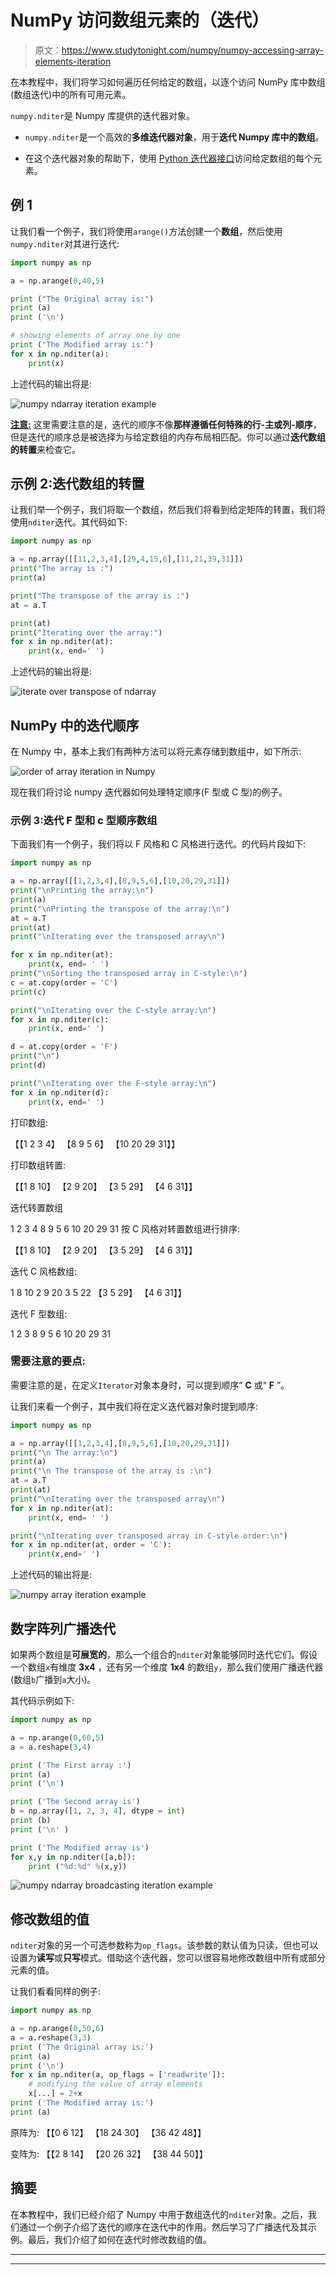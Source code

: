 # NumPy 访问数组元素的（迭代）

> 原文：<https://www.studytonight.com/numpy/numpy-accessing-array-elements-iteration>

在本教程中，我们将学习如何遍历任何给定的数组，以逐个访问 NumPy 库中数组(数组迭代)中的所有可用元素。

`numpy.nditer`是 Numpy 库提供的迭代器对象。

*   `numpy.nditer`是一个高效的**多维迭代器对象**，用于**迭代 Numpy 库中的数组**。

*   在这个迭代器对象的帮助下，使用 [Python 迭代器接口](https://www.studytonight.com/python/python-iterable-and-iterator)访问给定数组的每个元素。

## 例 1

让我们看一个例子，我们将使用`arange()`方法创建一个**数组**，然后使用`numpy.nditer`对其进行迭代:

```py
import numpy as np

a = np.arange(0,40,5)

print ("The Original array is:")
print (a)
print ('\n')

# showing elements of array one by one
print ("The Modified array is:")
for x in np.nditer(a):
    print(x)
```

上述代码的输出将是:

![numpy ndarray iteration example](img/0d0a22b7e14da5935ff35bf6e03c1222.png)

<u>**注意:**</u> 这里需要注意的是，迭代的顺序不像**那样遵循任何特殊的行-主或列-顺序**，但是迭代的顺序总是被选择为与给定数组的内存布局相匹配。你可以通过**迭代数组的转置**来检查它。

## 示例 2:迭代数组的转置

让我们举一个例子，我们将取一个数组，然后我们将看到给定矩阵的转置，我们将使用`nditer`迭代。其代码如下:

```py
import numpy as np  

a = np.array([[11,2,3,4],[29,4,15,6],[11,21,39,31]])  
print("The array is :")  
print(a)  

print("The transpose of the array is :")  
at = a.T 

print(at)  
print("Iterating over the array:")   
for x in np.nditer(at):  
    print(x, end=' ') 
```

上述代码的输出将是:

![iterate over transpose of ndarray](img/80ec58d1561c3c1ee94ac20afdb71f9c.png)

## NumPy 中的迭代顺序

在 Numpy 中，基本上我们有两种方法可以将元素存储到数组中，如下所示:

![order of array iteration in Numpy](img/a5b2da1ce7dae180ddb1fe00ed0c8d2e.png)

现在我们将讨论 numpy 迭代器如何处理特定顺序(F 型或 C 型)的例子。

### 示例 3:迭代 F 型和 c 型顺序数组

下面我们有一个例子，我们将以 F 风格和 C 风格进行迭代。的代码片段如下:

```py
import numpy as np  

a = np.array([[1,2,3,4],[8,9,5,6],[10,20,29,31]])  
print("\nPrinting the array:\n")  
print(a)  
print("\nPrinting the transpose of the array:\n")  
at = a.T  
print(at)  
print("\nIterating over the transposed array\n")  

for x in np.nditer(at):  
    print(x, end= ' ')  
print("\nSorting the transposed array in C-style:\n")  
c = at.copy(order = 'C')  
print(c)  

print("\nIterating over the C-style array:\n")  
for x in np.nditer(c):  
    print(x, end=' ')  

d = at.copy(order = 'F')  
print("\n")
print(d) 

print("\nIterating over the F-style array:\n")  
for x in np.nditer(d):  
    print(x, end=' ') 
```

打印数组:

【【1 2 3 4】
【8 9 5 6】
【10 20 29 31】】

打印数组转置:

【【1 8 10】
【2 9 20】
【3 5 29】
【4 6 31】】

迭代转置数组

1 2 3 4 8 9 5 6 10 20 29 31
按 C 风格对转置数组进行排序:

【【1 8 10】
【2 9 20】
【3 5 29】
【4 6 31】】

迭代 C 风格数组:

1 8 10 2 9 20 3 5 22
【3 5 29】
【4 6 31】】

迭代 F 型数组:

1 2 3 8 9 5 6 10 20 29 31

### 需要注意的要点:

需要注意的是，在定义`Iterator`对象本身时，可以提到顺序“ **C** 或“ **F** ”。

让我们来看一个例子，其中我们将在定义迭代器对象时提到顺序:

```py
import numpy as np  

a = np.array([[1,2,3,4],[8,9,5,6],[10,20,29,31]])    
print("\n The array:\n")  
print(a)  
print("\n The transpose of the array is :\n")  
at = a.T  
print(at)  
print("\nIterating over the transposed array\n")  
for x in np.nditer(at):  
    print(x, end= ' ')  

print("\nIterating over transposed array in C-style order:\n")  
for x in np.nditer(at, order = 'C'):  
    print(x,end=' ') 
```

上述代码的输出将是:

![numpy array iteration example](img/0e13f1df2c968ba066642f51c7c87ba9.png)

## 数字阵列广播迭代

如果两个数组是**可展宽的**，那么一个组合的`nditer`对象能够同时迭代它们。假设一个数组`x`有维度 **3x4** ，还有另一个维度 **1x4** 的数组`y`，那么我们使用广播迭代器(数组`b`广播到`a`大小)。

其代码示例如下:

```py
import numpy as np 

a = np.arange(0,60,5) 
a = a.reshape(3,4) 

print ('The First array :') 
print (a)
print ('\n')

print ('The Second array is') 
b = np.array([1, 2, 3, 4], dtype = int) 
print (b)  
print ('\n' )

print ('The Modified array is') 
for x,y in np.nditer([a,b]): 
    print ("%d:%d" %(x,y))
```

![numpy ndarray broadcasting iteration example](img/b07b898e7cb80c19fec460155a0edf90.png)

## 修改数组的值

`nditer`对象的另一个可选参数称为`op_flags`。该参数的默认值为只读，但也可以设置为**读写**或**只写**模式。借助这个迭代器，您可以很容易地修改数组中所有或部分元素的值。

让我们看看同样的例子:

```py
import numpy as np

a = np.arange(0,50,6)
a = a.reshape(3,3)
print ('The Original array is:')
print (a)
print ('\n')
for x in np.nditer(a, op_flags = ['readwrite']):
    # modifying the value of array elements
    x[...] = 2+x
print ('The Modified array is:')
print (a)
```

原阵为:
【【0 6 12】
【18 24 30】
【36 42 48】】

变阵为:
【【2 8 14】
【20 26 32】
【38 44 50】】

## 摘要

在本教程中，我们已经介绍了 Numpy 中用于数组迭代的`nditer`对象。之后，我们通过一个例子介绍了迭代的顺序在迭代中的作用。然后学习了广播迭代及其示例。最后，我们介绍了如何在迭代时修改数组的值。

* * *

* * *